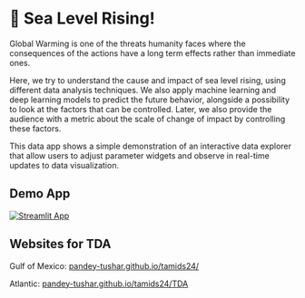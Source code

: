 # 🌊 Sea Level Rising!

Global Warming is one of the threats humanity faces where the consequences of the actions have a long term effects rather than immediate ones. 

Here, we try to understand the cause and impact of sea level rising, using different data analysis techniques. We also apply machine learning and deep learning models to predict the future behavior, alongside a possibility to look at the factors that can be controlled. Later, we also provide the audience with a metric about the scale of change of impact by controlling these factors. 

This data app shows a simple demonstration of an interactive data explorer that allow users to adjust parameter widgets and observe in real-time updates to data visualization.

## Demo App

[![Streamlit App](https://static.streamlit.io/badges/streamlit_badge_black_white.svg)](https://tamids2024.streamlit.app/)

## Websites for TDA

Gulf of Mexico: [pandey-tushar.github.io/tamids24/](https://pandey-tushar.github.io/tamids24/)

Atlantic: [pandey-tushar.github.io/tamids24/TDA](https://pandey-tushar.github.io/tamids24/TDA)
  
